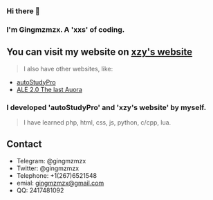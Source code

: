 ### Hi there 👋

### I'm Gingmzmzx. A 'xxs' of coding.

## You can visit my website on [xzy's website](https://xzy.center)
> I also have other websites, like:
- [autoStudyPro](https://3141314.xyz)
- [ALE 2.0 The last Auora](https://alemc.org)

### I developed 'autoStudyPro' and 'xzy's website' by myself.
> I have learned php, html, css, js, python, c/cpp, lua.

## Contact
- Telegram: @gingmzmzx
- Twitter: @gingmzmzx
- Telephone: +1(267)6521548
- emial: gingmzmzx@gmail.com
- QQ: 2417481092
